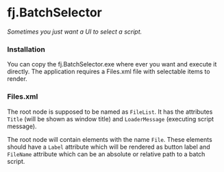 # fj.BatchSelector

_Sometimes you just want a UI to select a script._

### Installation

You can copy the fj.BatchSelector.exe where ever you want and execute it directly.
The application requires a Files.xml file with selectable items to render.

### Files.xml

The root node is supposed to be named as `FileList`. It has the attributes `Title` (will be shown as window title) and `LoaderMessage` (executing script message).

The root node will contain elements with the name `File`. These elements should have a `Label` attribute which will be rendered as button label and `FileName` attribute which can be an absolute or relative path to a batch script.
